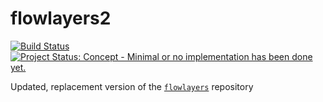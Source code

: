 <!-- README.md is generated from README.Rmd. Please edit that file -->

# flowlayers2

[![Build
Status](https://travis-ci.org/ATFutures-labs/flowlayers2.svg)](https://travis-ci.org/ATFutures-labs/flowlayers2)
[![Project Status: Concept - Minimal or no implementation has been done
yet.](http://www.repostatus.org/badges/0.1.0/concept.svg)](http://www.repostatus.org/#concept)

Updated, replacement version of the
[`flowlayers`](https://github.com/atfutures/flowlayers) repository
